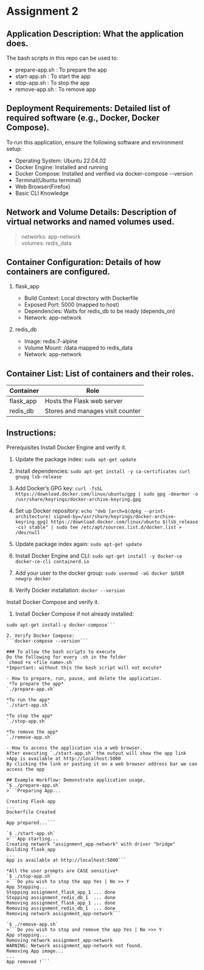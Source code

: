 # Assignment 2
## Application Description: What the application does.
The bash scripts in this repo can be used to:
- prepare-app.sh : To prepare the app
- start-app.sh : To start the app
- stop-app.sh : To stop the app
- remove-app.sh : To remove app

## Deployment Requirements: Detailed list of required software (e.g., Docker, Docker Compose).
To run this application, ensure the following software and environment setup:
- Operating System: Ubuntu 22.04.02
- Docker Engine: Installed and running
- Docker Compose: Installed and verified via docker-compose --version
- Terminal(Ubuntu terminal)
- Web Browser(Firefox)
- Basic CLI Knowledge
 
## Network and Volume Details: Description of virtual networks and named volumes used.
>networks: app-network  
>volumes: redis_data

## Container Configuration: Details of how containers are configured.
1. flask_app
	- Build Context: Local directory with Dockerfile
	- Exposed Port: 5000 (mapped to host)
	- Dependencies: Waits for redis\_db to be ready (depends\_on)
	- Network: app-network

2. redis_db
	- Image: redis:7-alpine
	- Volume Mount: /data mapped to redis_data
	- Network: app-network

## Container List: List of containers and their roles.
| Container | Role |
|-----------|------|
| flask_app | Hosts the Flask web server |
| redis_db | Stores and manages visit counter |

## Instructions:
Prerequisites
Install Docker Engine and verify it. 
1. Update the package index:
```sudo apt-get update```

2. Install dependencies: 
```sudo apt-get install -y ca-certificates curl gnupg lsb-release```
 
3. Add Docker’s GPG key: 
```curl -fsSL https://download.docker.com/linux/ubuntu/gpg | sudo gpg -dearmor -o /usr/share/keyrings/docker-archive-keyring.gpg```

4. Set up Docker repository: 
```echo "deb [arch=$(dpkg --print-architecture) signed-by=/usr/share/keyrings/docker-archive-keyring.gpg] https://download.docker.com/linux/ubuntu $(lsb_release -cs) stable" | sudo tee /etc/apt/sources.list.d/docker.list > /dev/null```

5. Update package index again: 
```sudo apt-get update```
 
6. Install Docker Engine and CLI:
```sudo apt-get install -y docker-ce docker-ce-cli containerd.io```

7. Add your user to the docker group:
`sudo usermod -aG docker $USER`
`newgrp docker`

8. Verify Docker installation: 
```docker --version```

Install Docker Compose and verify it.
1. Install Docker Compose if not already installed:
```sudo apt-get update
sudo apt-get install-y docker-compose```

2. Verify Docker Compose:
```docker-compose --version```

### To allow the bash scripts to execute
Do the following for every .sh in the folder
`chmod +x <file name>.sh`
*Important: without this the bash script will not excute*

- How to prepare, run, pause, and delete the application.
 *To prepare the app*
`./prepare-app.sh`

*To run the app*
`./start-app.sh`

*To stop the app*
`./stop-app.sh`

*To remove the app*
`./remove-app.sh`

- How to access the application via a web browser.
After executing `./start-app.sh` the output will show the app link
>App is available at http://localhost:5000
By clicking the link or pasting it on a web browser address bar we can access the app

## Example Workflow: Demonstrate application usage, 
`$ ./prepare-app.sh`
>```Preparing App...

Creating Flask app
...
Dockerfile Created

App prepared...```

`$ ./start-app.sh`
>```App starting...
Creating network "assignment_app-network" with driver "bridge"
Building flask_app
...
App is available at http://localhost:5000```

*All the user prompts are CASE sensitive*
`$ ./stop-app.sh` 
>```Do you wish to stop the app Yes | No >> Y
App Stopping...
Stopping assignment_flask_app_1 ... done
Stopping assignment_redis_db_1  ... done
Removing assignment_flask_app_1 ... done
Removing assignment_redis_db_1  ... done
Removing network assignment_app-network```

`$ ./remove-app.sh`
>```Do you wish to stop and remove the app Yes | No >>> Y
App stopping...
Removing network assignment_app-network
WARNING: Network assignment_app-network not found.
Removing App image...
...
App removed !```
